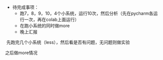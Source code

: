 - 待完成事项：
  - 跑7，8，9，10，4个小系统，运行10次，然后分析（先在pycharm各运行一次，再在colab上面运行）
  - 在跑小系统的同时做more
  - 晚上汇报

​	先跑完几个小系统（less），然后看是否有问题，无问题则做实验

之后做more情况